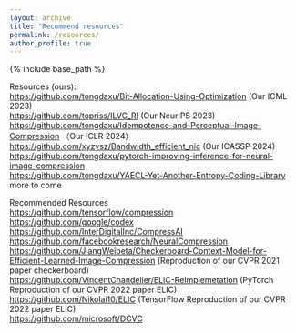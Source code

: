 ```yaml
---
layout: archive
title: "Recommend resources"
permalink: /resources/
author_profile: true
---
```


{% include base_path %}

Resources (ours):  
https://github.com/tongdaxu/Bit-Allocation-Using-Optimization (Our ICML 2023)  
https://github.com/topriss/ILVC_RI (Our NeurIPS 2023)  
https://github.com/tongdaxu/Idempotence-and-Perceptual-Image-Compression  （Our ICLR 2024）  
https://github.com/xyzysz/Bandwidth_efficient_nic (Our ICASSP 2024)   
https://github.com/tongdaxu/pytorch-improving-inference-for-neural-image-compression  
https://github.com/tongdaxu/YAECL-Yet-Another-Entropy-Coding-Library  
more to come  

Recommended Resources  
https://github.com/tensorflow/compression  
https://github.com/google/codex   
https://github.com/InterDigitalInc/CompressAI  
https://github.com/facebookresearch/NeuralCompression  
https://github.com/JiangWeibeta/Checkerboard-Context-Model-for-Efficient-Learned-Image-Compression (Reproduction of our CVPR 2021 paper checkerboard)  
https://github.com/VincentChandelier/ELiC-ReImplemetation (PyTorch Reproduction of our CVPR 2022 paper ELIC)   
https://github.com/Nikolai10/ELIC (TensorFlow Reproduction of our CVPR 2022 paper ELIC)  
https://github.com/microsoft/DCVC   
